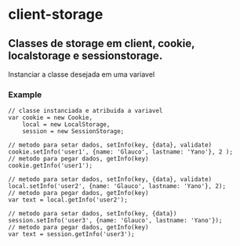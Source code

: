 # client-storage

## Classes de storage em client, cookie, localstorage e sessionstorage.

Instanciar a classe desejada em uma variavel

### Example
    // classe instanciada e atribuida a variavel
    var cookie = new Cookie,
        local = new LocalStorage,
        session = new SessionStorage;
    
    // metodo para setar dados, setInfo(key, {data}, validate)
    cookie.setInfo('user1', {name: 'Glauco', lastname: 'Yano'}, 2 );
    // metodo para pegar dados, getInfo(key)
    cookie.getInfo('user1');
    
    // metodo para setar dados, setInfo(key, {data}, validate)
    local.setInfo('user2', {name: 'Glauco', lastname: 'Yano'}, 2);
    // metodo para pegar dados, getInfo(key)
    var text = local.getInfo('user2');
    
    // metodo para setar dados, setInfo(key, {data})
    session.setInfo('user3', {name: 'Glauco', lastname: 'Yano'});
    // metodo para pegar dados, getInfo(key)
    var text = session.getInfo('user3');




